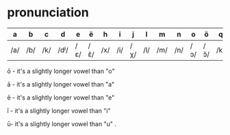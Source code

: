 # pronunciation

a|b|c|d|e|ë|h|i|j|l|m|n|o|ö|q|p|r|s|t|u|v|x|z|'
--|--|--|--|--|--|--|--|--|--|--|--|--|--|--|--|--|--|--|--|--|--|--|--|
/a/|/b/|/k/|/dʲ/|/ɛ/|/ɛ̃/|/x/|/i/|/χ/|/l/|/m/|/n/|/ɔ/|/ɔ̃/|/k/|/p/|/ɹ/|/s/|/t/|/u/|/β/|/ʃ/|/t͡s/|/ʔ/

ō - it's a slightly longer vowel than "o"

ā - it's a slightly longer vowel than "a"

ē - it's a slightly longer vowel than "e"

ī - it's a slightly longer vowel than "i"

ū- it's a slightly longer vowel than "u"
.
